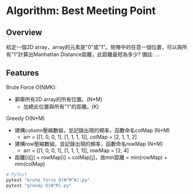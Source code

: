 # Algorithm: Best Meeting Point

## Overview
給定一個2D array，array的元素是"0"或"1"。矩陣中的任意一個位置，可以與所有"1"計算出Manhattan Distance距離，此距離最短為多少?
備註: ...

## Features
Brute Force O(N*M*K):
-  窮舉所有2D array的所有位置。(N*M)
    -  加總此位置與所有"1"的距離。(K)

Greedy O(N*M)
-  建構column壓縮數組，並記錄出現的頻率，函數命名colMap (N*M)
    -  arr = [[1, 0, 0, 1], [1, 1, 1, 1]], colMap = [2, 1, 1, 2]
-  建構row壓縮數組，並記錄出現的頻率，函數命名rowMap (N*M)
    -  arr = [[1, 0, 0, 1], [1, 1, 1, 1]], rowMap = [2, 4]
-  距離[i][j] = rowMap[i] + colMap[j]，故min距離 = min(rowMap) + min(colMap)

```python
# PyTest
pytest "brute force O(N^M^K).py"
pytest "greedy O(N^M).py"
